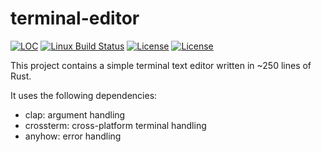 # terminal-editor

[![LOC](https://tokei.rs/b1/github/fkohlgrueber/terminal-editor-rs)](https://github.com/fkohlgrueber/terminal-editor-rs)
[![Linux Build Status](https://img.shields.io/travis/fkohlgrueber/terminal-editor-rs/master)](https://travis-ci.org/fkohlgrueber/terminal-editor-rs)
[![License](https://img.shields.io/badge/license-Apache%202.0-blue)](https://github.com/fkohlgrueber/terminal-editor-rs/blob/master/LICENSE-APACHE)
[![License](https://img.shields.io/badge/license-MIT-blue)](https://github.com/fkohlgrueber/terminal-editor-rs/blob/master/LICENSE-MIT)

This project contains a simple terminal text editor written in ~250 lines of Rust. 

It uses the following dependencies:
- clap: argument handling
- crossterm: cross-platform terminal handling
- anyhow: error handling

